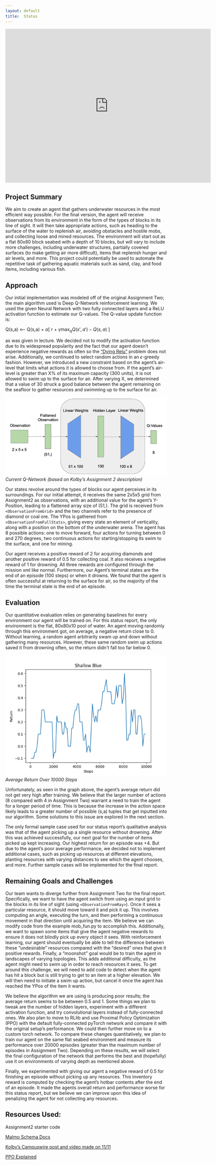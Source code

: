 ```yaml
---
layout: default
title:  Status
---
```


<iframe width="640" height="480" src="https://www.youtube.com/embed/8le6hKJmdII" frameborder="0" allow="accelerometer; autoplay; clipboard-write; encrypted-media; gyroscope; picture-in-picture" allowfullscreen></iframe>

## Project Summary
We aim to create an agent that gathers underwater resources in the most efficient way possible. For the final version, the agent will receive observations from its environment in the form of the types of blocks in its line of sight. It will then take appropriate actions, such as heading to the surface of the water to replenish air, avoiding obstacles and hostile mobs, and collecting loose and mined resources. The environment will start out as a flat 80x80 block seabed with a depth of 10 blocks, but will vary to include more challenges, including underwater structures, partially covered surfaces (to make getting air more difficult), items that replenish hunger and air levels, and more. This project could potentially be used to automate the repetitive task of gathering aquatic materials such as sand, clay, and food items, including various fish.
 
## Approach
Our initial implementation was modeled off of the original Assignment Two; the main algorithm used is Deep Q-Network reinforcement learning. We used the given Neural Network with two fully connected layers and a ReLU activation function to estimate our Q-values. The Q-value update function is:

Q(s,a) <-- Q(s,a) + $\alpha$[ r + $\gamma$max$_{q}Q(s',a') - Q(s,a)$ ] 

as was given in lecture. We decided not to modify the activation function due to its widespread popularity and the fact that our agent doesn’t experience negative rewards as often so the [“Dying Relu”](https://stats.stackexchange.com/questions/126238/what-are-the-advantages-of-relu-over-sigmoid-function-in-deep-neural-networks) problem does not arise. Additionally, we continued to select random actions in an $\epsilon$-greedy fashion. However, we introduced a new constraint based on the agent’s air-level that limits what actions it is allowed to choose from. If the agent’s air-level is greater than X% of its maximum capacity (300 units), it is not allowed to swim up to the surface for air. After varying X, we determined that a value of 30 struck a good balance between the agent remaining on the seafloor to gather resources and swimming up to the surface for air.

![Current Q-Network](img/qNet.png)
*Current Q-Network (based on Kolby’s Assignment 2 description)*

Our states revolve around the types of blocks our agent perceives in its surroundings. For our initial attempt, it receives the same 2x5x5 grid from Assignment2 as observations, with an additional value for the agent’s Y-Position, leading to a flattened array size of (51,). The grid is received from `<ObservationFromGrid>` and the two channels refer to the presence of diamond or coal ore. The YPos is gathered from `<ObservationFromFullStats>`, giving every state an element of verticality, along with a position on the bottom of the underwater arena. The agent has 8 possible actions: one to move forward, four actions for turning between 0 and 270 degrees, two continuous actions for starting/stopping its swim to the surface, and one for mining.

Our agent receives a positive reward of 2 for acquiring diamonds and another positive reward of 0.5 for collecting coal. It also receives a negative reward of 1 for drowning. All three rewards are configured through the mission xml like normal. Furthermore, our Agent’s terminal states are the end of an episode (100 steps) or when it drowns. We found that the agent is often successful at returning to the surface for air, so the majority of the time the terminal state is the end of an episode.
 
## Evaluation
Our quantitative evaluation relies on generating baselines for every environment our agent will be trained on. For this status report, the only environment is the flat, 80x80x10 pool of water. An agent moving randomly through this environment got, on average, a negative return close to 0. Without learning, a random agent arbitrarily swam up and down without gathering many resources. However, these same random swim up actions saved it from drowning often, so the return didn't fall too far below 0.

![Average Return](img/Status_report_return_graph.png)
*Average Return Over 10000 Steps*

Unfortunately, as seen in the graph above, the agent’s average return did not get very high after training. We believe that the larger number of actions (8 compared with 4 in Assignment Two) warrant a need to train the agent for a longer period of time. This is because the increase in the action space likely leads to a greater number of possible (s,a) tuples that get inputted into our algorithm. Some solutions to this issue are explored in the next section.

The only formal sample case used for our status report’s qualitative analysis was that of the agent picking up a single resource without drowning. After this was achieved successfully, our next goal for the number of items picked up kept increasing. Our highest return for an episode was +4. But due to the agent’s poor average performance, we decided not to implement additional cases, such as picking up resources at different elevations, planting resources with varying distances to see which the agent chooses, and more. Further sample cases will be implemented for the final report.
 
 
## Remaining Goals and Challenges
Our team wants to diverge further from Assignment Two for the final report. Specifically, we want to have the agent switch from using an input grid to the blocks in its line of sight (using `<ObservationFromRay>`). Once it sees a particular resource, it should move toward it and pick it up. This involves computing an angle, executing the turn, and then performing a continuous movement in that direction until acquiring the item. We believe we can modify code from the example mob_fun.py to accomplish this. Additionally, we want to spawn some items that give the agent negative rewards to ensure it does not blindly pick up every object it sees. With reinforcement learning, our agent should eventually be able to tell the difference between these “undesirable” resources compared with the “desired” ones that give it positive rewards. Finally, a “moonshot” goal would be to train the agent in landscapes of varying topologies. This adds additional difficulty, as the agent might need to swim up in order to reach resources it sees. To get around this challenge, we will need to add code to detect when the agent has hit a block but is still trying to get to an item at a higher elevation. We will then need to initiate a swim up action, but cancel it once the agent has reached the YPos of the item it wants.

We believe the algorithm we are using is producing poor results; the average return seems to be between 0.5 and 1. Some things we plan to tweak are the number of hidden layers, experiment with a different activation function, and try convolutional layers instead of fully-connected ones. We also plan to move to RLlib and use Proximal Policy Optimization (PPO) with the default fully-connected pyTorch network and compare it with the original setup’s performance. We could then further move on to a custom torch network. To compare these changes quantitatively, we plan to train our agent on the same flat seabed environment and measure its performance over 20000 episodes (greater than the maximum number of episodes in Assignment Two). Depending on these results, we will select the final configuration of the network that performs the best and (hopefully) use it on environments of varying depth as mentioned above. 

Finally, we experimented with giving our agent a negative reward of 0.5 for finishing an episode without picking up any resources. This inventory reward is computed by checking the agent’s hotbar contents after the end of an episode. It made the agents overall return and performance worse for this status report, but we believe we can improve upon this idea of penalizing the agent for not collecting any resources.
 
## Resources Used:
Assignment2 starter code

[Malmo Schema Docs](https://microsoft.github.io/malmo/0.30.0/Schemas/Mission.html)

[Kolby’s Campuswire post and video made on 11/11](https://youtu.be/v_cDSTfk5A0)

[PPO Explained](https://jonathan-hui.medium.com/rl-proximal-policy-optimization-ppo-explained-77f014ec3f12)
